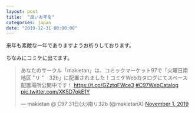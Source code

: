 ```yaml
---
layout: post
title:  "良いお年を"
categories: japan
date: "2019-12-31 00:00:00"
---
```


来年も素敵な一年でありますようお祈りしております。

ちなみにコミケに出てます。

<blockquote class="twitter-tweet tw-align-center"><p lang="ja" dir="ltr">あなたのサークル「makietan」は、コミックマーケット97で「火曜日南地区 &quot;リ &quot;　32b」に配置されました！コミケWebカタログにてスペース配置場所公開中です！ <a href="https://t.co/GZztqFWce3">https://t.co/GZztqFWce3</a> <a href="https://twitter.com/hashtag/C97WebCatalog?src=hash&amp;ref_src=twsrc%5Etfw">#C97WebCatalog</a> <a href="https://t.co/XK5D7okE1Y">pic.twitter.com/XK5D7okE1Y</a></p>&mdash; makietan @ C97 31日(火)南リ32b (@makietanX) <a href="https://twitter.com/makietanX/status/1190178223348273152?ref_src=twsrc%5Etfw">November 1, 2019</a></blockquote> <script async src="https://platform.twitter.com/widgets.js" charset="utf-8"></script>
